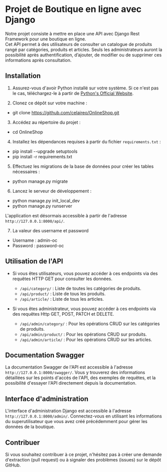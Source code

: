 # Projet de Boutique en ligne avec Django

Notre projet consiste à mettre en place une API avec Django Rest Framework pour une boutique en ligne.  
Cet API permet à des utilisateurs de consulter un catalogue de produits rangé par catégories, produits et articles. 
Seuls les administrateurs auront la possibilité après authentification, d’ajouter, de modifier ou de supprimer ces informations après consultation. 


## Installation

1. Assurez-vous d'avoir Python installé sur votre système. Si ce n'est pas le cas, téléchargez-le à partir de [Python's Official Website](https://www.python.org/downloads/).


2. Clonez ce dépôt sur votre machine :

- git clone https://github.com/celaireo/OnlineShop.git

3. Accédez au répertoire du projet :
- cd OnlineShop


4. Installez les dépendances requises à partir du fichier `requirements.txt` :
- pip install --upgrade setuptools
- pip install -r requirements.txt


5. Effectuez les migrations de la base de données pour créer les tables nécessaires :
- python manage.py migrate


6. Lancez le serveur de développement :
- python manage.py init_local_dev
- python manage.py runserver

L'application est désormais accessible à partir de l'adresse `http://127.0.0.1:8000/api/`.

7. La valeur des username et password
- Username : admin-oc
- Password : password-oc 

## Utilisation de l'API

* Si vous êtes utilisateurs, vous pouvez accéder à ces endpoints via des requêtes HTTP GET pour consulter les données.
  - `/api/category/` : Liste de toutes les catégories de produits.
  - `/api/product/` : Liste de tous les produits.
  - `/api/article/` : Liste de tous les articles.

* Si vous êtes administrateur, vous pouvez accéder à ces endpoints via des requêtes Http GET, POST, PATCH et DELETE.
  - `/api/admin/category/` : Pour les opérations CRUD sur les catégories de produits.
  - `/api/admin/product/` : Pour les opérations CRUD sur produits.
  - `/api/admin/article/` : Pour les opérations CRUD sur les articles.

## Documentation Swagger

La documentation Swagger de l'API est accessible à l'adresse `http://127.0.0.1:8000/swagger/`. Vous y trouverez des informations détaillées sur les points d'accès de l'API, des exemples de requêtes, et la possibilité d'essayer l'API directement depuis la documentation.

## Interface d'administration

L'interface d'administration Django est accessible à l'adresse `http://127.0.0.1:8000/admin/`. Connectez-vous en utilisant les informations du superutilisateur que vous avez créé précédemment pour gérer les données de la boutique.

## Contribuer

Si vous souhaitez contribuer à ce projet, n'hésitez pas à créer une demande d'extraction (pull request) ou à signaler des problèmes (issues) sur le dépôt GitHub.



